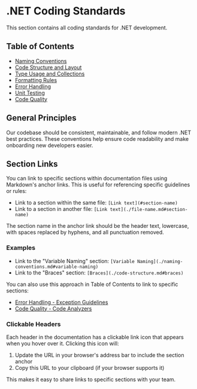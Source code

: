 # .NET Coding Standards

This section contains all coding standards for .NET development.

## Table of Contents

- [Naming Conventions](./naming-conventions.md)
- [Code Structure and Layout](./code-structure.md)
- [Type Usage and Collections](./type-usage.md)
- [Formatting Rules](./formatting.md)
- [Error Handling](./error-handling.md)
- [Unit Testing](./testing.md)
- [Code Quality](./code-quality.md)

## General Principles

Our codebase should be consistent, maintainable, and follow modern .NET best practices. These conventions help ensure code readability and make onboarding new developers easier.

## Section Links

You can link to specific sections within documentation files using Markdown's anchor links. This is useful for referencing specific guidelines or rules:

- Link to a section within the same file: `[Link text](#section-name)`
- Link to a section in another file: `[Link text](./file-name.md#section-name)`

The section name in the anchor link should be the header text, lowercase, with spaces replaced by hyphens, and all punctuation removed.

### Examples

- Link to the "Variable Naming" section: `[Variable Naming](./naming-conventions.md#variable-naming)`
- Link to the "Braces" section: `[Braces](./code-structure.md#braces)`

You can also use this approach in Table of Contents to link to specific sections:

- [Error Handling - Exception Guidelines](./error-handling.md#exception-guidelines)
- [Code Quality - Code Analyzers](./code-quality.md#code-analyzers)

### Clickable Headers

Each header in the documentation has a clickable link icon that appears when you hover over it. Clicking this icon will:

1. Update the URL in your browser's address bar to include the section anchor
2. Copy this URL to your clipboard (if your browser supports it)

This makes it easy to share links to specific sections with your team. 
